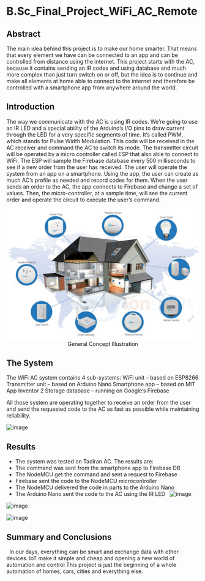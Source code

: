 # B.Sc_Final_Project_WiFi_AC_Remote

## Abstract

The main idea behind this project is to make our home smarter. That means that every element we have can be connected to an app and can be controlled from distance using the internet. This project starts with the AC, because it contains sending an IR codes and using database and much more complex than just turn switch on or off, but the idea is to continue and make all elements at home able to connect to the internet and therefore be controlled with a smartphone app from anywhere around the world.

## Introduction

The way we communicate with the AC is using IR codes. We’re going to use an IR LED and a special ability of the Arduino’s I/O pins to draw current through the LED for a very specific segments of time. It’s called PWM, which stands for Pulse Width Modulation. This code will be received in the AC receiver and command the AC to switch its mode.
The transmitter circuit will be operated by a micro controller called ESP that also able to connect to WiFi. The ESP will sample the Firebase database every 500 milliseconds to see if a new order from the user has received.
The user will operate the system from an app on a smartphone. Using the app, the user can create as much AC’s profile as needed and record codes for them. When the user sends an order to the AC, the app connects to Firebase and change a set of values. Then, the micro-controller, at a sample time, will see the current order and operate the circuit to execute the user’s command.

<center><img src="Images/img1 - General.png" alt="Image 1" width=500><figcaption>General Concept Illustration</figcaption></center>


## The System

The WiFi AC system contains 4 sub-systems:
WiFi unit – based on ESP8266
Transmitter unit – based on Arduino Nano 
Smartphone app – based on MIT App Inventor 2
Storage database – running on Google’s Firebase

All those system are operating together to receive an order from the user and send the requested code to the AC as fast as possible while maintaining reliability.

![image](https://github.com/LiorYaacov/B.Sc_Final_Project_WiFi_AC_Remote/assets/70516072/c6687938-0a5b-45e2-9a69-17b83981e649)


## Results

- The system was tested on Tadiran AC. The results are:
- The command was sent from the smartphone app to Firebase DB
- The NodeMCU get the command and sent a request to Firebase
- Firebase sent the code to the NodeMCU microcontroller
- The NodeMCU delivered the code in parts to the Arduino Nano
- The Arduino Nano sent the code to the AC using the IR LED
 
![image](https://github.com/LiorYaacov/B.Sc_Final_Project_WiFi_AC_Remote/assets/70516072/388c9549-4836-4624-9deb-3d1120f4521c)

![image](https://github.com/LiorYaacov/B.Sc_Final_Project_WiFi_AC_Remote/assets/70516072/520ec827-c8c9-458f-9200-859ce0e58365)

![image](https://github.com/LiorYaacov/B.Sc_Final_Project_WiFi_AC_Remote/assets/70516072/3b938212-6b91-4d1f-903c-1bb0cb05c704)

## Summary and Conclusions 
 
In our days, everything can be smart and exchange data with other devices. IoT make it simple and cheap and opening a new world of automation and control
This project is just the beginning of a whole automation of homes, cars, cities and everything else.
